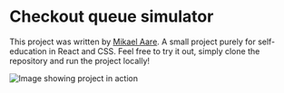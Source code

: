 # Checkout queue simulator

This project was written by [Mikael Aare](https://www.linkedin.com/in/mikaelaare/). A small project purely for self-education in React and CSS. Feel free to try it out, simply clone the repository and run the project locally!

![Image showing project in action](/checkout-queue/public/ProjectInAction.png?raw=true "Image showing project in action")
